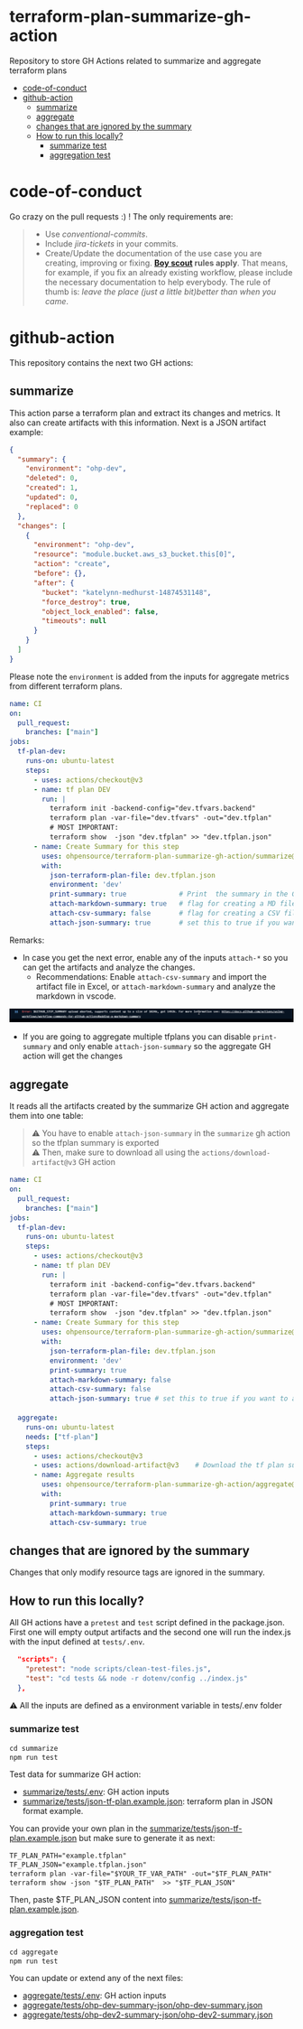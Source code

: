 # terraform-plan-summarize-gh-action <!-- omit from toc -->
Repository to store GH Actions related to summarize and aggregate terraform plans

- [code-of-conduct](#code-of-conduct)
- [github-action](#github-action)
  - [summarize](#summarize)
  - [aggregate](#aggregate)
  - [changes that are ignored by the summary](#changes-that-are-ignored-by-the-summary)
  - [How to run this locally?](#how-to-run-this-locally)
    - [summarize test](#summarize-test)
    - [aggregation test](#aggregation-test)


# code-of-conduct

Go crazy on the pull requests :) ! The only requirements are:

> - Use _conventional-commits_.
> - Include _jira-tickets_ in your commits.
> - Create/Update the documentation of the use case you are creating, improving or fixing. **[Boy scout](https://biratkirat.medium.com/step-8-the-boy-scout-rule-robert-c-martin-uncle-bob-9ac839778385) rules apply**. That means, for example, if you fix an already existing workflow, please include the necessary documentation to help everybody. The rule of thumb is: _leave the place (just a little bit)better than when you came_.

# github-action

This repository contains the next two GH actions:

## summarize

This action parse a terraform plan and extract its changes and metrics. It also can create artifacts with this information. Next is a JSON artifact example:

```json
{
  "summary": {
    "environment": "ohp-dev",
    "deleted": 0,
    "created": 1,
    "updated": 0,
    "replaced": 0
  },
  "changes": [
    {
      "environment": "ohp-dev",
      "resource": "module.bucket.aws_s3_bucket.this[0]",
      "action": "create",
      "before": {},
      "after": {
        "bucket": "katelynn-medhurst-14874531148",
        "force_destroy": true,
        "object_lock_enabled": false,
        "timeouts": null
      }
    }
  ]
}
```

Please note the `environment` is added from the inputs for aggregate metrics from different terraform plans.

```yaml
name: CI
on:
  pull_request:
    branches: ["main"]
jobs:
  tf-plan-dev:
    runs-on: ubuntu-latest
    steps:
      - uses: actions/checkout@v3
      - name: tf plan DEV
        run: |
          terraform init -backend-config="dev.tfvars.backend" 
          terraform plan -var-file="dev.tfvars" -out="dev.tfplan"
          # MOST IMPORTANT:
          terraform show  -json "dev.tfplan" >> "dev.tfplan.json"
      - name: Create Summary for this step
        uses: ohpensource/terraform-plan-summarize-gh-action/summarize@v0.1.0.0 # update to last version
        with:
          json-terraform-plan-file: dev.tfplan.json
          environment: 'dev'
          print-summary: true             # Print  the summary in the GH workflow
          attach-markdown-summary: true   # flag for creating a MD file with the resources changed
          attach-csv-summary: false       # flag for creating a CSV file with the resources changed
          attach-json-summary: true       # set this to true if you want to aggregate them using the `aggregate` described next

```

Remarks:
* In case you get the next error, enable any of the inputs `attach-*`  so you can get the artifacts and analyze the changes. 
  * Recommendations: Enable `attach-csv-summary` and import the artifact file in Excel, or `attach-markdown-summary` and analyze the markdown in vscode.

![](docs/imgs/error-gh-step-summary-too-big.png)

* If you are going to aggregate multiple tfplans you can disable `print-summary` and only enable `attach-json-summary` so the aggregate GH action will get the changes

## aggregate

It reads all the artifacts created by the summarize GH action and aggregate them into one table:

> ⚠️ You have to enable `attach-json-summary` in the `summarize` gh action so the tfplan summary is exported  
> ⚠️ Then, make sure to download all using the `actions/download-artifact@v3` GH action


```yaml
name: CI
on:
  pull_request:
    branches: ["main"]
jobs:
  tf-plan-dev:
    runs-on: ubuntu-latest
    steps:
      - uses: actions/checkout@v3
      - name: tf plan DEV
        run: |
          terraform init -backend-config="dev.tfvars.backend" 
          terraform plan -var-file="dev.tfvars" -out="dev.tfplan"
          # MOST IMPORTANT:
          terraform show  -json "dev.tfplan" >> "dev.tfplan.json"
      - name: Create Summary for this step
        uses: ohpensource/terraform-plan-summarize-gh-action/summarize@v0.1.0.0 # TODO: update to last version
        with:
          json-terraform-plan-file: dev.tfplan.json
          environment: 'dev'
          print-summary: true
          attach-markdown-summary: false
          attach-csv-summary: false
          attach-json-summary: true # set this to true if you want to aggregate them

  aggregate:
    runs-on: ubuntu-latest
    needs: ["tf-plan"]
    steps:
      - uses: actions/checkout@v3
      - uses: actions/download-artifact@v3    # Download the tf plan summaries
      - name: Aggregate results
        uses: ohpensource/terraform-plan-summarize-gh-action/aggregate@v0.1.0.0 # TODO: update to last version
        with:
          print-summary: true
          attach-markdown-summary: true
          attach-csv-summary: true
```


## changes that are ignored by the summary

Changes that only modify resource tags are ignored in the summary.

## How to run this locally?

All GH actions have a `pretest` and `test` script defined in the package.json. First one will empty output artifacts and the second one will run the index.js with the input defined at `tests/.env`.

```json
  "scripts": {
    "pretest": "node scripts/clean-test-files.js",
    "test": "cd tests && node -r dotenv/config ../index.js"
  },
```

⚠️ All the inputs are defined as a environment variable in tests/.env folder

### summarize test

```shell
cd summarize
npm run test
```

Test data for summarize GH action:
  * [summarize/tests/.env](summarize/tests/.env): GH action inputs
  * [summarize/tests/json-tf-plan.example.json](summarize/tests/json-tf-plan.example.json): terraform plan in JSON format example.

You can provide your own plan in the [summarize/tests/json-tf-plan.example.json](summarize/tests/json-tf-plan.example.json) but make sure to generate it as next:

```shell
TF_PLAN_PATH="example.tfplan"
TF_PLAN_JSON="example.tfplan.json"
terraform plan -var-file="$YOUR_TF_VAR_PATH" -out="$TF_PLAN_PATH" 
terraform show -json "$TF_PLAN_PATH"  >> "$TF_PLAN_JSON"
```

Then, paste $TF_PLAN_JSON content into [summarize/tests/json-tf-plan.example.json](summarize/tests/json-tf-plan.example.json).

### aggregation test

```shell
cd aggregate
npm run test
```

You can update or extend any of the next files:
  * [aggregate/tests/.env](aggregate/tests/.env): GH action inputs
  * [aggregate/tests/ohp-dev-summary-json/ohp-dev-summary.json](aggregate/tests/ohp-dev-summary-json/ohp-dev-summary.json)
  * [aggregate/tests/ohp-dev2-summary-json/ohp-dev2-summary.json](aggregate/tests/ohp-dev2-summary-json/ohp-dev2-summary.json)
